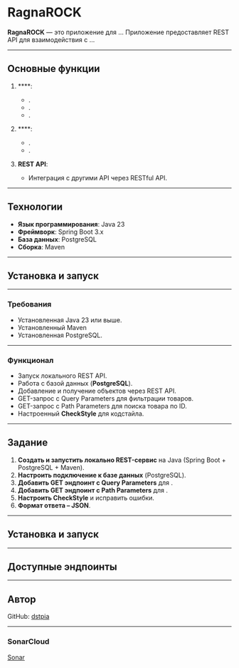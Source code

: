 # **RagnaROCK**

**RagnaROCK** — это приложение для ... Приложение предоставляет REST API для взаимодействия с ...

---

## Основные функции

1. ****:
    - .
    - .
    - .

2. ****:
    - .
    - .

3. **REST API**:
    - Интеграция с другими API через RESTful API.

---

## Технологии

- **Язык программирования**: Java 23
- **Фреймворк**: Spring Boot 3.x
- **База данных**: PostgreSQL
- **Сборка**: Maven

---

## Установка и запуск



---

### Требования

- Установленная Java 23 или выше.
- Установленный Maven
- Установленная PostgreSQL.

---

### **Функционал**  
- Запуск локального REST API.  
- Работа с базой данных (**PostgreSQL**).  
- Добавление и получение объектов через REST API.  
- GET-запрос с Query Parameters для фильтрации товаров.  
- GET-запрос с Path Parameters для поиска товара по ID.  
- Настроенный **CheckStyle** для кодстайла.  

---

## **Задание**  
1. **Создать и запустить локально REST-сервис** на Java (Spring Boot + PostgreSQL + Maven).  
2. **Настроить подключение к базе данных** (PostgreSQL).  
3. **Добавить GET эндпоинт с Query Parameters** для .  
4. **Добавить GET эндпоинт с Path Parameters** для .  
5. **Настроить CheckStyle** и исправить ошибки.
6. **Формат ответа – JSON**.  

---

## **Установка и запуск**  

---

## **Доступные эндпоинты**

---


## **Автор**
GitHub: [dstpia](https://github.com/dstpia)

---

### SonarCloud
[Sonar](https://sonarcloud.io/project/overview?id=maks2134_Finance-tracker)
